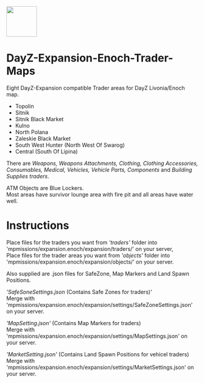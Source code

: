<img src="https://www.apocz.com/content/images/DayZ/ss1.jpg" style="width: 80; margin: auto;" />
     
# DayZ-Expansion-Enoch-Trader-Maps

Eight DayZ-Expansion compatible Trader areas for DayZ Livonia/Enoch map.

* Topolin
* Sitnik
* Sitnik Black Market
* Kulno
* North Polana
* Zaleskie Black Market
* South West Hunter (North West Of Swarog)
* Central (South Of Lipina)

There are _Weapons, Weapons Attachments, Clothing, Clothing Accessories, Consumables, Medical, Vehicles, Vehicle Parts, Components_ and _Building Supplies traders_.

ATM Objects are Blue Lockers.
<br />Most areas have survivor lounge area with fire pit and all areas have water well.

# Instructions
Place files for the traders you want from _'traders'_ folder into 'mpmissions/expansion.enoch/expansion/traders/' on your server,<br />
Place files for the trader areas you want from _'objects'_ folder into 'mpmissions/expansion.enoch/expansion/objects/' on your server.

Also supplied are .json files for SafeZone, Map Markers and Land Spawn Positions.<br />

_'SafeSoneSettings.json_ (Contains Safe Zones for traders)'<br />
Merge with 'mpmissions/expansion.enoch/expansion/settings/SafeZoneSettings.json' on your server.<br />

_'MapSetting.json'_ (Contains Map Markers for traders) <br />
Merge with 'mpmissions/expansion.enoch/expansion/settings/MapSettings.json' on your server.<br />

_'MarketSetting.json'_ (Contains Land Spawn Positions for vehicel traders)<br/>
Merge with 'mpmissions/expansion.enoch/expansion/settings/MarketSettings.json' on your server.<br />

